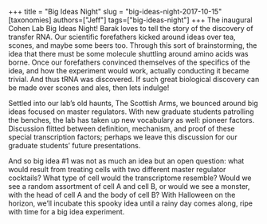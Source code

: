 +++
title = "Big Ideas Night"
slug = "big-ideas-night-2017-10-15"
[taxonomies]
authors=["Jeff"]
tags=["big-ideas-night"]
+++
The inaugural Cohen Lab Big Ideas Night! Barak loves to tell the story of the discovery of transfer RNA. Our scientific forefathers kicked around ideas over tea, scones, and maybe some beers too. Through this sort of brainstorming, the idea that there must be some molecule shuttling around amino acids was borne. Once our forefathers convinced themselves of the specifics of the idea, and how the experiment would work, actually conducting it became trivial. And thus tRNA was discovered. If such great biological discovery can be made over scones and ales, then lets indulge!

Settled into our lab’s old haunts, The Scottish Arms, we bounced around big ideas focused on master regulators. With new graduate students patrolling the benches, the lab has taken up new vocabulary as well: pioneer factors. Discussion flitted between definition, mechanism, and proof of these special transcription factors; perhaps we leave this discussion for our graduate students’ future presentations.

And so big idea #1 was not as much an idea but an open question: what would result from treating cells with two different master regulator cocktails? What type of cell would the transcriptome resemble? Would we see a random assortment of cell A and cell B, or would we see a monster, with the head of cell A and the body of cell B? With Halloween on the horizon, we’ll incubate this spooky idea until a rainy day comes along, ripe with time for a big idea experiment.
